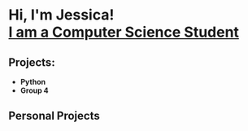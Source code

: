 <h1>Hi, I'm Jessica! <br/><a href="https://github.com/JessicaOst"> I am a Computer Science Student</a>

<h2> Projects:</h2>


- <b>Python</b>
- <b>Group 4</b>

<h2>Personal Projects</h2>
